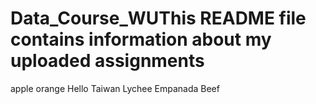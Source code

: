 # Data_Course_WUThis README file contains information about my uploaded assignments
apple
orange
Hello
Taiwan
Lychee
Empanada
Beef
